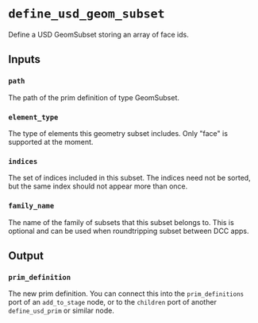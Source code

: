 # `define_usd_geom_subset`

Define a USD GeomSubset storing an array of face ids.

## Inputs

### `path`

The path of the prim definition of type GeomSubset.

### `element_type`

The type of elements this geometry subset includes. Only "face" is supported at the moment.

### `indices`

The set of indices included in this subset. 
The indices need not be sorted, but the same index should not appear more than once.

### `family_name`

The name of the family of subsets that this subset belongs to. 
This is optional and can be used when roundtripping subset between DCC apps.

## Output

### `prim_definition`

The new prim definition. You can connect this into the `prim_definitions` port of an `add_to_stage` node, or to the `children` port of another `define_usd_prim` or similar node.